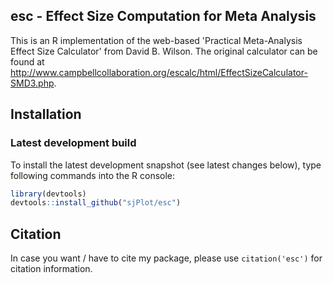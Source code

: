 esc - Effect Size Computation for Meta Analysis
------------------------------------------------------------------------------
This is an R implementation of the web-based 'Practical Meta-Analysis Effect Size Calculator' from David B. Wilson. The original calculator can be found at http://www.campbellcollaboration.org/escalc/html/EffectSizeCalculator-SMD3.php.

## Installation

### Latest development build

To install the latest development snapshot (see latest changes below), type following commands into the R console:

```r
library(devtools)
devtools::install_github("sjPlot/esc")
```

## Citation

In case you want / have to cite my package, please use `citation('esc')` for citation information.
